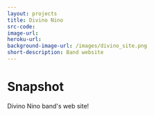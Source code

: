 ```yaml
---
layout: projects
title: Divino Nino
src-code:
image-url:
heroku-url:
background-image-url: /images/divino_site.png
short-description: Band website
---
```



Snapshot
============

Divino Nino band's web site!
